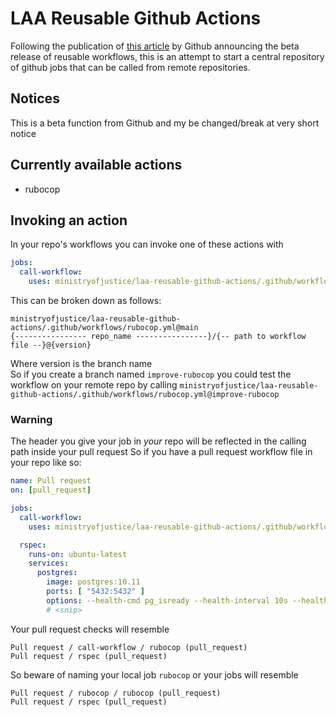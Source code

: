 # LAA Reusable Github Actions

Following the publication of [this article](https://docs.github.com/en/actions/learn-github-actions/reusing-workflows) by Github
announcing the beta release of reusable workflows, this is an attempt to start a central repository 
of github jobs that can be called from remote repositories.

## Notices
This is a beta function from Github and my be changed/break at very short notice

## Currently available actions
* rubocop

## Invoking an action

In your repo's workflows you can invoke one of these actions with 
```yaml
jobs:
  call-workflow:
    uses: ministryofjustice/laa-reusable-github-actions/.github/workflows/rubocop.yml@main
```
This can be broken down as follows:

`ministryofjustice/laa-reusable-github-actions/.github/workflows/rubocop.yml@main`  
`{---------------- repo_name ----------------}/{-- path to workflow file --}@{version}`

Where version is the branch name  
So if you create a branch named `improve-rubocop` you could test the 
workflow on your remote repo by calling `ministryofjustice/laa-reusable-github-actions/.github/workflows/rubocop.yml@improve-rubocop`

### Warning
The header you give your job in _your_ repo will be reflected in the calling path inside your pull request
So if you have a pull request workflow file in your repo like so:
```yaml
name: Pull request
on: [pull_request]

jobs:
  call-workflow:
    uses: ministryofjustice/laa-reusable-github-actions/.github/workflows/rubocop.yml@main

  rspec:
    runs-on: ubuntu-latest
    services:
      postgres:
        image: postgres:10.11
        ports: [ "5432:5432" ]
        options: --health-cmd pg_isready --health-interval 10s --health-timeout 5s --health-retries 5
        # <snip>
```
Your pull request checks will resemble
```text
Pull request / call-workflow / rubocop (pull_request)
Pull request / rspec (pull_request)
``` 

So beware of naming your local job `rubocop` or your jobs will resemble
```text
Pull request / rubocop / rubocop (pull_request)
Pull request / rspec (pull_request)
```

